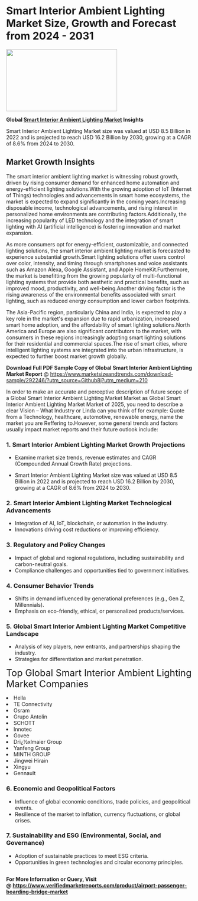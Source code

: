<H1>Smart Interior Ambient Lighting Market Size, Growth and Forecast from 2024 - 2031</H1><img class="aligncenter size-medium wp-image-584254" src="https://thirdeyenews.in/wp-content/uploads/2024/09/Global-Market-Research-300x168.jpeg" alt="" width="300" height="168" /><p><strong>Global&nbsp;<a href="https://www.marketsizeandtrends.com/download-sample/292246/?utm_source=Github8j?utm_medium=210">Smart Interior Ambient Lighting Market</a> Insights</strong></p><p>Smart Interior Ambient Lighting Market size was valued at USD 8.5 Billion in 2022 and is projected to reach USD 16.2 Billion by 2030, growing at a CAGR of 8.6% from 2024 to 2030.</p><p><h2>Market Growth Insights</h2> <p>The smart interior ambient lighting market is witnessing robust growth, driven by rising consumer demand for enhanced home automation and energy-efficient lighting solutions.With the growing adoption of IoT (Internet of Things) technologies and advancements in smart home ecosystems, the market is expected to expand significantly in the coming years.Increasing disposable income, technological advancements, and rising interest in personalized home environments are contributing factors.Additionally, the increasing popularity of LED technology and the integration of smart lighting with AI (artificial intelligence) is fostering innovation and market expansion.</p> <p>As more consumers opt for energy-efficient, customizable, and connected lighting solutions, the smart interior ambient lighting market is forecasted to experience substantial growth.Smart lighting solutions offer users control over color, intensity, and timing through smartphones and voice assistants such as Amazon Alexa, Google Assistant, and Apple HomeKit.Furthermore, the market is benefitting from the growing popularity of multi-functional lighting systems that provide both aesthetic and practical benefits, such as improved mood, productivity, and well-being.Another driving factor is the rising awareness of the environmental benefits associated with smart lighting, such as reduced energy consumption and lower carbon footprints.</p> <p>The Asia-Pacific region, particularly China and India, is expected to play a key role in the market's expansion due to rapid urbanization, increased smart home adoption, and the affordability of smart lighting solutions.North America and Europe are also significant contributors to the market, with consumers in these regions increasingly adopting smart lighting solutions for their residential and commercial spaces.The rise of smart cities, where intelligent lighting systems are integrated into the urban infrastructure, is expected to further boost market growth globally.</p> <p><span class=""><strong>Download Full PDF Sample Copy of Global Smart Interior Ambient Lighting Market Report</strong> @ <a href="https://www.marketsizeandtrends.com/download-sample/292246/?utm_source=Github8j?utm_medium=210" target="_blank">https://www.marketsizeandtrends.com/download-sample/292246/?utm_source=Github8j?utm_medium=210</a></span></p><p>In order to make an accurate and perceptive description of future scope of a Global&nbsp;Smart Interior Ambient Lighting Market Market as Global&nbsp;Smart Interior Ambient Lighting Market Market of 2025, you need to describe a clear Vision &ndash; What Industry or Linda can you think of for example: Quote from a Technology, healthcare, automotive, renewable energy, name the market you are Reffering to.However, some general trends and factors usually impact market reports and their future outlook include:</p><h3>1.&nbsp;<strong>Smart Interior Ambient Lighting Market Growth Projections</strong></h3><ul><li>Examine market size trends, revenue estimates and CAGR (Compounded Annual Growth Rate) projections.</li><li><p>Smart Interior Ambient Lighting Market size was valued at USD 8.5 Billion in 2022 and is projected to reach USD 16.2 Billion by 2030, growing at a CAGR of 8.6% from 2024 to 2030.</p></li></ul><h3>2.&nbsp;<strong>Smart Interior Ambient Lighting Market Technological Advancements</strong></h3><ul><li>Integration of AI, IoT, blockchain, or automation in the industry.</li><li>Innovations driving cost reductions or improving efficiency.</li></ul><h3>3.&nbsp;<strong>Regulatory and Policy Changes</strong></h3><ul><li>Impact of global and regional regulations, including sustainability and carbon-neutral goals.</li><li>Compliance challenges and opportunities tied to government initiatives.</li></ul><h3>4.&nbsp;<strong>Consumer Behavior Trends</strong></h3><ul><li>Shifts in demand influenced by generational preferences (e.g., Gen Z, Millennials).</li><li>Emphasis on eco-friendly, ethical, or personalized products/services.</li></ul><h3>5.&nbsp;<strong>Global Smart Interior Ambient Lighting Market Competitive Landscape</strong></h3><ul><li>Analysis of key players, new entrants, and partnerships shaping the industry.</li><li>Strategies for differentiation and market penetration.</li></ul><p data-pm-slice="1 1 []"><span style="color: inherit; font-family: inherit; font-size: 25px;">Top Global Smart Interior Ambient Lighting Market Companies</span></p><div class="" data-test-id=""><p><li>Hella</li><li> TE Connectivity</li><li> Osram</li><li> Grupo Antolin</li><li> SCHOTT</li><li> Innotec</li><li> Govee</li><li> Drï¿½xlmaier Group</li><li> Yanfeng Group</li><li> MINTH GROUP</li><li> Jingwei Hirain</li><li> Xingyu</li><li> Gennault</li></p></div><h3>6.&nbsp;<strong>Economic and Geopolitical Factors</strong></h3><ul><li>Influence of global economic conditions, trade policies, and geopolitical events.</li><li>Resilience of the market to inflation, currency fluctuations, or global crises.</li></ul><h3>7.&nbsp;<strong>Sustainability and ESG (Environmental, Social, and Governance)</strong></h3><ul><li>Adoption of sustainable practices to meet ESG criteria.</li><li>Opportunities in green technologies and circular economy principles.</li></ul><h2><strong style="font-size: 14px;">For More Information or Query, Visit @&nbsp;</strong><a style="background-color: #ffffff; font-size: 14px;" href="https://www.marketsizeandtrends.com/report/smart-interior-ambient-lighting-market/" target="_blank">https://www.verifiedmarketreports.com/product/airport-passenger-boarding-bridge-market</a></h2>
